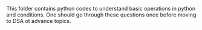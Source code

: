 This folder contains python codes to understand basic operations in python and conditions. One should go through these questions once before moving to DSA ot advance topics.
